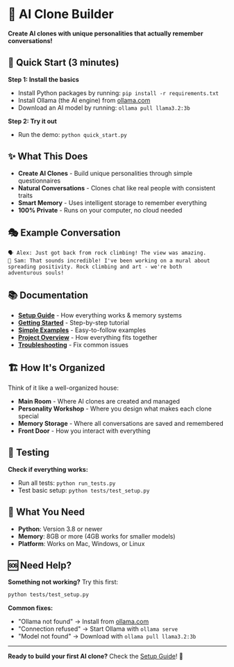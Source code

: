 # 🤖 AI Clone Builder

**Create AI clones with unique personalities that actually remember conversations!**

## 🚀 Quick Start (3 minutes)

**Step 1: Install the basics**
- Install Python packages by running: `pip install -r requirements.txt`
- Install Ollama (the AI engine) from [ollama.com](https://ollama.com)
- Download an AI model by running: `ollama pull llama3.2:3b`

**Step 2: Try it out**
- Run the demo: `python quick_start.py`

## ✨ What This Does

- **Create AI Clones** - Build unique personalities through simple questionnaires
- **Natural Conversations** - Clones chat like real people with consistent traits
- **Smart Memory** - Uses intelligent storage to remember everything
- **100% Private** - Runs on your computer, no cloud needed

## 🎭 Example Conversation

```
🗣️ Alex: Just got back from rock climbing! The view was amazing.
💭 Sam: That sounds incredible! I've been working on a mural about 
spreading positivity. Rock climbing and art - we're both 
adventurous souls!
```

## 📚 Documentation

- **[Setup Guide](./docs/setup-guide.md)** - How everything works & memory systems
- **[Getting Started](./docs/getting-started.md)** - Step-by-step tutorial
- **[Simple Examples](./docs/simple-examples.md)** - Easy-to-follow examples
- **[Project Overview](./docs/project-overview.md)** - How everything fits together
- **[Troubleshooting](./docs/troubleshooting.md)** - Fix common issues

## 🏗️ How It's Organized

Think of it like a well-organized house:
- **Main Room** - Where AI clones are created and managed
- **Personality Workshop** - Where you design what makes each clone special
- **Memory Storage** - Where all conversations are saved and remembered
- **Front Door** - How you interact with everything

## 🧪 Testing

**Check if everything works:**
- Run all tests: `python run_tests.py`
- Test basic setup: `python tests/test_setup.py`

## 🔧 What You Need

- **Python**: Version 3.8 or newer
- **Memory**: 8GB or more (4GB works for smaller models)
- **Platform**: Works on Mac, Windows, or Linux

## 🆘 Need Help?

**Something not working?** Try this first:
```bash
python tests/test_setup.py
```

**Common fixes:**
- "Ollama not found" → Install from [ollama.com](https://ollama.com)
- "Connection refused" → Start Ollama with `ollama serve`
- "Model not found" → Download with `ollama pull llama3.2:3b`

---

**Ready to build your first AI clone?** Check the [Setup Guide](./docs/setup-guide.md)! 🎯
